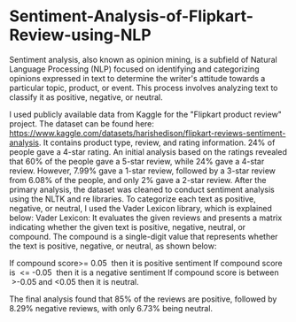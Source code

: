 # Sentiment-Analysis-of-Flipkart-Review-using-NLP

Sentiment analysis, also known as opinion mining, is a subfield of Natural Language Processing (NLP) focused on identifying and categorizing opinions expressed
in text to determine the writer's attitude towards a particular topic, product, or event. This process involves analyzing text to classify it as positive, negative, or neutral.

I used publicly available data from Kaggle for the "Flipkart product review" project. The dataset can be found here: https://www.kaggle.com/datasets/harishedison/flipkart-reviews-sentiment-analysis. 
It contains product type, review, and rating information. 24% of people gave a 4-star rating. An initial analysis based on the ratings revealed that 60% of the people gave a 5-star review, while 24% gave a 4-star review. However, 7.99% gave a 1-star review, followed by a 3-star review from 6.08% of the people, and only 2% gave a 2-star review.
After the primary analysis, the dataset was cleaned to conduct sentiment analysis using the NLTK and re libraries. To categorize each text as positive, negative, or neutral, I used the Vader Lexicon library, which is explained below:
Vader Lexicon: It evaluates the given reviews and presents a matrix indicating whether the given text is positive, negative, neutral, or compound. The compound is a single-digit value that represents whether the text is positive, negative, or neutral, as shown below:

If compound score>= 0.05  then it is positive sentiment
If compound score is  <= -0.05  then it is a negative sentiment
If compound score is between  >-0.05 and <0.05 then it is neutral. 

The final analysis found that 85% of the reviews are positive, followed by 8.29% negative reviews, with only 6.73% being neutral.
